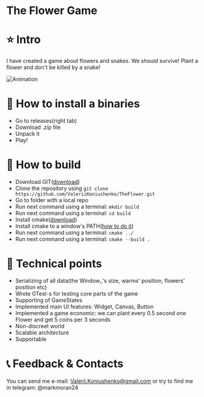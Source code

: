 # The Flower Game

# ⭐ Intro
I have created a game about flowers and snakes. We should survive! Plant a flower and don't be killed by a snake!

![Animation](https://github.com/ValeriiKoniushenko/TheFlower/assets/99877553/23269175-c4bc-4f36-a610-ad1ff59b16af)

# 🔧 How to install a binaries
- Go to releases(right tab)
- Download .zip file
- Unpack it
- Play!

# 🔧 How to build
- Download GIT([download](https://git-scm.com/downloads))
- Clone the repository using ```git clone https://github.com/ValeriiKoniushenko/TheFlower.git```
- Go to folder with a local repo
- Run next command using a terminal: ```mkdir build```
- Run next command using a terminal: ```cd build```
- Install cmake([download](https://cmake.org/download/))
- Install cmake to a window's PATH([how to do it](https://www.architectryan.com/2018/03/17/add-to-the-path-on-windows-10/))
- Run next command using a terminal: ```cmake ../```
- Run next command using a terminal: ```cmake --build .```

# 📢 Technical points
- Serializing of all data(the Window_'s size, warms' position, flowers' position etc)
- Wrote GTest-s for testing core parts of the game
- Supporting of GameStates
- Implemented main UI features: Widget, Canvas, Button
- Implemented a game economic: we can plant every 0.5 second one Flower and get 5 coins per 3 seconds
- Non-discreet world
- Scalable architecture
- Supportable

# 📞 Feedback & Contacts
You can send me e-mail: Valerii.Koniushenko@gmail.com or try to find me in telegram: @markmoran24
